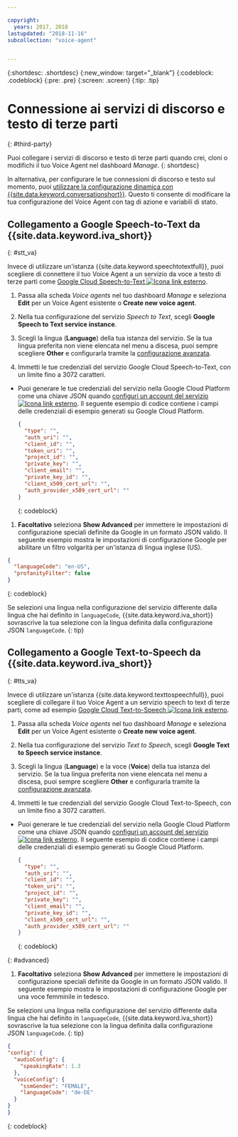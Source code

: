 ```yaml
---

copyright:
  years: 2017, 2018
lastupdated: "2018-11-16"
subcollection: "voice-agent"


---
```


{:shortdesc: .shortdesc}
{:new_window: target="_blank"}
{:codeblock: .codeblock}
{:pre: .pre}
{:screen: .screen}
{:tip: .tip}


# Connessione ai servizi di discorso e testo di terze parti
{: #third-party}

Puoi collegare i servizi di discorso e testo di terze parti quando crei, cloni o modifichi il tuo Voice Agent nel dashboard _Manage_.
{: shortdesc}

In alternativa, per configurare le tue connessioni di discorso e testo sul momento, puoi [utilizzare la configurazione dinamica con {{site.data.keyword.conversationshort}}](/docs/services/voice-agent?topic=voice-agent-dynamic-donfig). Questo ti consente di modificare la tua configurazione del Voice Agent con tag di azione e variabili di stato.

## Collegamento a Google Speech-to-Text da {{site.data.keyword.iva_short}}
{: #stt_va}

Invece di utilizzare un'istanza {{site.data.keyword.speechtotextfull}}, puoi scegliere di connettere il tuo Voice Agent a un servizio da voce a testo di terze parti come [Google Cloud Speech-to-Text ![Icona link esterno](../../icons/launch-glyph.svg "Icona link esterno")](https://cloud.google.com/speech-to-text/).

1. Passa alla scheda _Voice agents_ nel tuo dashboard _Manage_ e seleziona **Edit** per un Voice Agent esistente o **Create new voice agent**.

1. Nella tua configurazione del servizio _Speech to Text_, scegli **Google Speech to Text service instance**.

1. Scegli la lingua (**Language**) della tua istanza del servizio. Se la tua lingua preferita non viene elencata nel menu a discesa, puoi sempre scegliere **Other** e configurarla tramite la [configurazione avanzata](/docs/services/voice-agent?topic=voice-agent-third-party#advanced).

1. Immetti le tue credenziali del servizio Google Cloud Speech-to-Text, con un limite fino a 3072 caratteri.
  * Puoi generare le tue credenziali del servizio nella Google Cloud Platform come una chiave JSON quando [configuri un account del servizio ![Icona link esterno](../../icons/launch-glyph.svg "Icona link esterno")](https://cloud.google.com/video-intelligence/docs/common/auth#set_up_a_service_account). Il seguente esempio di codice contiene i campi delle credenziali di esempio generati su Google Cloud Platform.

    ```json
    {
      "type": "",
      "auth_uri": "",
      "client_id": "",
      "token_uri": "",
      "project_id": "",
      "private_key": "",
      "client_email": "",
      "private_key_id": "",
      "client_x509_cert_url": "",
      "auth_provider_x509_cert_url": ""
    }
    ```
    {: codeblock}

1. **Facoltativo** seleziona **Show Advanced** per immettere le impostazioni di configurazione speciali definite da Google in un formato JSON valido.
  Il seguente esempio mostra le impostazioni di configurazione Google per abilitare un filtro volgarità per un'istanza di lingua inglese (US).
  ```json
  {
    "languageCode": "en-US",
    "profanityFilter": false
  }
  ```
  {: codeblock}

  Se selezioni una lingua nella configurazione del servizio differente dalla lingua che hai definito in `languageCode`, {{site.data.keyword.iva_short}} sovrascrive la tua selezione con la lingua definita dalla configurazione JSON `languageCode`.
  {: tip}

## Collegamento a Google Text-to-Speech da {{site.data.keyword.iva_short}}
{: #tts_va}

Invece di utilizzare un'istanza {{site.data.keyword.texttospeechfull}}, puoi scegliere di collegare il tuo Voice Agent a un servizio speech to text di terze parti, come ad esempio [Google Cloud Text-to-Speech ![Icona link esterno](../../icons/launch-glyph.svg "Icona link esterno")](https://cloud.google.com/text-to-speech/).

1. Passa alla scheda _Voice agents_ nel tuo dashboard _Manage_ e seleziona **Edit** per un Voice Agent esistente o **Create new voice agent**.

1. Nella tua configurazione del servizio _Text to Speech_, scegli **Google Text to Speech service instance**.

1. Scegli la lingua (**Language**) e la voce (**Voice**) della tua istanza del servizio. Se la tua lingua preferita non viene elencata nel menu a discesa, puoi sempre scegliere **Other** e configurarla tramite la [configurazione avanzata](/docs/services/voice-agent?topic=voice-agent-third-party#advanced).

1. Immetti le tue credenziali del servizio Google Cloud Text-to-Speech, con un limite fino a 3072 caratteri.
  * Puoi generare le tue credenziali del servizio nella Google Cloud Platform come una chiave JSON quando [configuri un account del servizio ![Icona link esterno](../../icons/launch-glyph.svg "Icona link esterno")](https://cloud.google.com/video-intelligence/docs/common/auth#set_up_a_service_account). Il seguente esempio di codice contiene i campi delle credenziali di esempio generati su Google Cloud Platform.

    ```json
    {
      "type": "",
      "auth_uri": "",
      "client_id": "",
      "token_uri": "",
      "project_id": "",
      "private_key": "",
      "client_email": "",
      "private_key_id": "",
      "client_x509_cert_url": "",
      "auth_provider_x509_cert_url": ""
    }
    ```
    {: codeblock}

{: #advanced}
1. **Facoltativo** seleziona **Show Advanced** per immettere le impostazioni di configurazione speciali definite da Google in un formato JSON valido.
  Il seguente esempio mostra le impostazioni di configurazione Google per una voce femminile in tedesco.

  Se selezioni una lingua nella configurazione del servizio differente dalla lingua che hai definito in `languageCode`, {{site.data.keyword.iva_short}} sovrascrive la tua selezione con la lingua definita dalla configurazione JSON `languageCode`.
  {: tip}

  ```json
  {
  "config": {
    "audioConfig": {
      "speakingRate": 1.3
    },
    "voiceConfig": {
      "ssmGender": "FEMALE",
      "languageCode": "de-DE"
    }
  }
  }
  ```
  {: codeblock}
